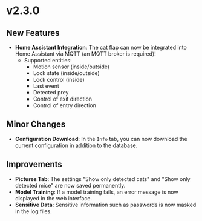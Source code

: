 # v2.3.0

## New Features
- **Home Assistant Integration**: The cat flap can now be integrated into Home Assistant via MQTT (an MQTT broker is required)!
  - Supported entities:
    - Motion sensor (inside/outside)
    - Lock state (inside/outside)
    - Lock control (inside)
    - Last event
    - Detected prey
    - Control of exit direction
    - Control of entry direction

## Minor Changes
- **Configuration Download**: In the `Info` tab, you can now download the current configuration in addition to the database.

## Improvements
- **Pictures Tab**: The settings "Show only detected cats" and "Show only detected mice" are now saved permanently.
- **Model Training**: If a model training fails, an error message is now displayed in the web interface.
- **Sensitive Data**: Sensitive information such as passwords is now masked in the log files.